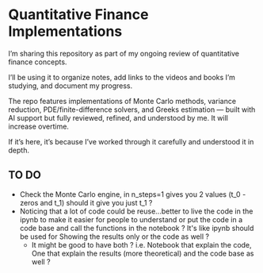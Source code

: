 # Quantitative Finance Implementations

I’m sharing this repository as part of my ongoing review of quantitative finance concepts. 

I’ll be using it to organize notes, add links to the videos and books I’m studying, and document my progress. 

The repo features implementations of Monte Carlo methods, variance reduction, PDE/finite-difference solvers, and Greeks estimation — built with AI support but fully reviewed, refined, and understood by me. It will increase overtime.

If it’s here, it’s because I’ve worked through it carefully and understood it in depth.

## TO DO

- Check the Monte Carlo engine, in n_steps=1 gives you 2 values (t_0 - zeros and t_1) should it give you just t_1 ?
- Noticing that a lot of code could be reuse...better to live the code in the ipynb to make it easier for people to understand or put the code in a code base and call the functions in the notebook ? It's like ipynb should be used for Showing the results only or the code as well ?
  - It might be good to have both ? i.e. Notebook that explain the code, One that explain the results (more theoretical) and the code base as well ?
